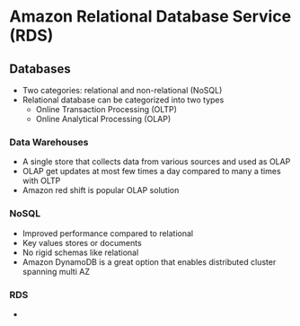# Amazon Relational Database Service (RDS)

## Databases

- Two categories: relational and non-relational (NoSQL)
- Relational database can be categorized into two types
  - Online Transaction Processing (OLTP)
  - Online Analytical Processing (OLAP)

### Data Warehouses

- A single store that collects data from various sources and used as OLAP
- OLAP get updates at most few times a day compared to many a times with OLTP
- Amazon red shift is popular OLAP solution

### NoSQL

- Improved performance compared to relational
- Key values stores or documents
- No rigid schemas like relational
- Amazon DynamoDB is a great option that enables distributed cluster spanning multi AZ

### RDS

- 